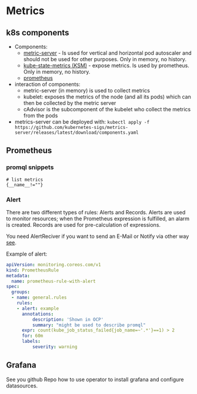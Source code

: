 # Metrics

## k8s components

- Components:
    - [metric-server](https://github.com/kubernetes-sigs/metrics-server) - Is used for vertical and horizontal pod autoscaler and should not be used for other purposes. Only in memory, no history.
    - [kube-state-metrics (KSM)](https://github.com/kubernetes/kube-state-metrics/) - expose metrics. Is used by prometheus. Only in memory, no history.
    - [prometheus](https://github.com/prometheus-community/helm-charts/tree/main/charts/prometheus)
- interaction of components:
    - metric-server (in memory) is used to collect metrics 
    - kubelet: exposes the metrics of the node (and all its pods) which can then be collected by the metric server
    - cAdvisor is the subcomponent of the kubelet who collect the metrics from the pods
- metrics-server can be deployed with: `kubectl apply -f https://github.com/kubernetes-sigs/metrics-server/releases/latest/download/components.yaml`

## Prometheus

### promql snippets

```promql
# list metrics
{__name__!=""}

```

### Alert

There are two different types of rules: Alerts and Records. Alerts are used to monitor resources; when the Prometheus expression is fulfilled, an alarm is created. Records are used for pre-calculation of expressions. 

You need AlertReciver if you want to send an E-Mail or Notify via other way [see](https://docs.openshift.com/container-platform/4.10/monitoring/managing-alerts.html#configuring-alert-receivers_managing-alerts).

Example of alert:

```yaml
apiVersion: monitoring.coreos.com/v1
kind: PrometheusRule
metadata:
  name: prometheus-rule-with-alert
spec:
  groups:
  - name: general.rules
    rules:
    - alert: example
      annotations:
          description: 'Shown in OCP'
          summary: "might be used to describe promql"
      expr: count(kube_job_status_failed{job_name=~'.*'}==1) > 2
      for: 60m
      labels:
          severity: warning
```

## Grafana

See you github Repo how to use operator to install grafana and configure datasources.
